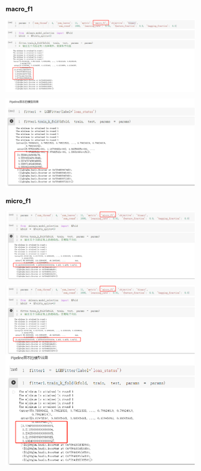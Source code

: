 ### macro_f1

![image-20210315210835314](image-20210315210835314.png)

![image-20210315210906748](image-20210315210906748.png)

### micro_f1

![image-20210315211051456](image-20210315211051456.png)

![image-20210315211051456](image-20210315211051456.png)![image-20210315211220459](image-20210315211220459.png)